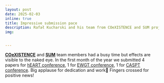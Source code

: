 ```yaml
---
layout: post
date: 2025-02-03
inline: true
title: Impressive submission pace
description: Rafał Kucharski and his team from COeXISTENCE and SUM projects demonstrate impressive productivity with multiple submissions to prestigious conferences, including hEART, EWGT, CASPT, and ICML. Discover their cutting-edge research advancing transportation and mobility systems.
img: 

     
---
```

[**COeXISTENCE**](https://www.rafalkucharskilab.pl/research/coexistence/) and [**SUM**](https://www.rafalkucharskilab.pl/research/SUM/) team members had a busy time but effects are visible to the naked eye. In the first month of the year we submitted 4 papers for [hEART conference](https://www.heart2025.vtk.ed.tum.de/), 1 for [EWGT conference](https://ewgt2025.co.uk/), 1 for [CASPT conference](https://caspt.org/). Big applause for dedication and work👏 Fingers crossed for positive news! 
